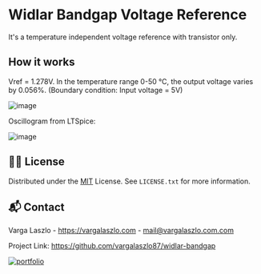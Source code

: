 # Widlar Bandgap Voltage Reference

It's a temperature independent voltage reference with transistor only.

## How it works

Vref = 1.278V. In the temperature range 0-50 °C, the output voltage varies by 0.056%. (Boundary condition: Input voltage = 5V)

![image](https://github.com/user-attachments/assets/b57e7f0b-6101-470c-97e5-111bc2423cd4)


Oscillogram from LTSpice:

![image](https://github.com/user-attachments/assets/92afff69-af87-415e-a364-f61b368ffe9b)


## 👨‍⚖️ License

Distributed under the [MIT](https://choosealicense.com/licenses/mit/) License. See `LICENSE.txt` for more information.


## 📬 Contact

Varga Laszlo - https://vargalaszlo.com - mail@vargalaszlo.com.com

Project Link: https://github.com/vargalaszlo87/widlar-bandgap

[![portfolio](https://img.shields.io/badge/my_portfolio-000?style=for-the-badge&logo=ko-fi&logoColor=white)](http://vargalaszlo.com)
